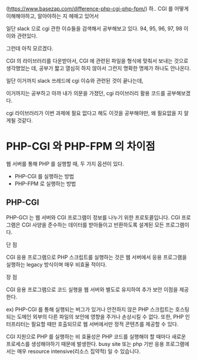 (https://www.basezap.com/difference-php-cgi-php-fpm/)
하.. CGI 를 어떻게 이해해야하고,
알아야하는 지 헤매고 있어서

일단 slack 으로 cgi 관한 이슈들을 
검색해서 공부해보고 있다.
94, 95, 96, 97, 98 이 이와 관련있다.

그런데 아직 모르겠다.

CGI 의 라이브러리를 다운받아서, CGI 에 관련된 파일을 형식에 맞춰서 보내는 것으로 생각했었는 데, 공부가 짧고 열심히 하지 않아서 그런지 명확한 명제가 하나도 안나온다.

일단 이거까지 slack 쓰레드에 cgi 이슈와 관련된 것이 끝나는데,

이거까지는 공부하고 아까 내가 의문을 가졌던, cgi 라이브러리 활용 코드를 공부해보겠다.

cgi 라이브러리가 이번 과제에 필요 없다고 해도 이것을 공부해야만, 왜 필요없을 지 알게될 것같다.

# PHP-CGI 와 PHP-FPM 의 차이점

 웹 서버를 통해 PHP 를 실행할 때, 두 가지 옵션이 있다. 
 
 - PHP-CGI 를 실행하는 방법
 - PHP-FPM 로 실행하는 방법


## PHP-CGI

 PHP-GCI 는 웹 서버와 CGI 프로그램이 정보를 나누기 위한 프로토콜입니다. CGI 프로그램은 CGI 사양을 준수하는 데이터를 받아들이고 반환하도록 설계된 모든 프로그램이다. 

 단 점

 CGI 응용 프로그램으로 PHP 스크립트를 실행하는 것은 웹 서버에서 응용 프로그램을 실행하는 legacy 방식이며 매우 비효율 적이다.

 장 점
 
 CGI 응용 프로그램으로 코드 실행을 웹 서버와 별도로 유지하여 추가 보안 이점을 제공한다.

 ex) PHP-CGI 를 통해 실행되는 버그가 있거나 안전하지 않은 PHP 스크립트는 호스팅되는 도메인 외부의 다른 파일의 보안에 영향을 주거나 손상시킬 수 없다. 또한, PHP 인터프리터는 필요할 때만 호출되므로 웹 서버에서만 정적 콘텐츠를 제공할 수 있다.

 CGI 지원으로 PHP 를 실행하는 비 효율성은 PHP 코드를 실행해야 할 때마다 새로운 프로세스를 생성해야하기 때문에 발생한다. busy site 또는 php 기반 응용 프로그램에서는 매우 resource intensive(리소스 집약적) 일 수 있습니다.

 